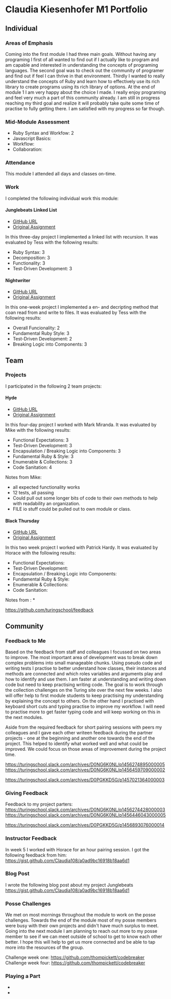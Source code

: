 # Claudia Kiesenhofer M1 Portfolio

## Individual

### Areas of Emphasis

Coming into the first module I had three main goals. Without having any programing I first of all wanted to find out if I actually like to program and am capable and interested in understanding the concepts of programing languages. The second goal was to check out the community of programer and find out if feel I can thrive in that environment. Thirdly I wanted to really understand the concepts of Ruby and learn how to effectively use its rich library to create programs using its rich library of options. At the end of module 1 I am very happy about the choice I made. I really enjoy programing and feel very much a part of this community already. I am still in progress reaching my third goal and realize it will probably take quite some time of practise to fully getting there. I am satisfied with my progress so far though.

### Mid-Module Assessment

* Ruby Syntax and Workfow: 2
* Javascript Basics: 
* Workflow: 
* Collaboration: 

### Attendance

This module I attended all days and classes on-time.

### Work

I completed the following individual work this module:

#### Junglebeats Linked List

* [GitHub URL](git@github.com:Claudia108/jungle-beats.git)
* [Original Assignment](https://github.com/turingschool/curriculum/blob/master/source/projects/jungle_beat.markdown)

In this three-day project I implemented a linked list with recursion. It was
evaluated by Tess with the following results:

* Ruby Syntax: 3
* Decomposition: 3
* Functionality: 3
* Test-Driven Development: 3

#### Nightwriter

* [GitHub URL](https://github.com/claudia108/nightwriter)
* [Original Assignment](https://github.com/turingschool/curriculum/blob/master/source/projects/night_writer.markdown)

In this one-week project I implemented a en- and decripting method that coan read from and write to files. It was
evaluated by Tess with the following results:

* Overall Funcionality: 2
* Fundamental Ruby Style: 3
* Test-Driven Development: 2
* Breaking Logic into Components: 3


## Team

### Projects

I participated in the following 2 team projects:

#### Hyde

* [GitHub URL](https://github.com/claudia108/hyde)
* [Original Assignment](https://github.com/turingschool/curriculum/source/projects/hyde/index.markdown)

In this four-day project I worked with Mark Miranda. It was
evaluated by Mike with the following results:

* Functional Expectations: 3
* Test-Driven Development: 3
* Encapsulation / Breaking Logic into Components: 3
* Fundamental Ruby & Style: 3
* Enumerable & Collections: 3
* Code Sanitation: 4

Notes from Mike: 
* all expected functionality works
* 12 tests, all passing
* Could pull out some longer bits of code to their own methods to help with readability an organization.
* FILE io stuff could be pulled out to own module or class.


#### Black Thursday

* [GitHub URL](git@github.com:Claudia108/black_thursday.git)
* [Original Assignment](https://github.com/turingschool/curriculum/blob/master/source/projects/black_thursday.markdown)

In this two week project I worked with Patrick Hardy. It was
evaluated by Horace with the following results:

* Functional Expectations: 
* Test-Driven Development: 
* Encapsulation / Breaking Logic into Components: 
* Fundamental Ruby & Style: 
* Enumerable & Collections: 
* Code Sanitation: 

Notes from : 
* 

https://github.com/turingschool/feedback


## Community

### Feedback to Me
Based on the feedback from staff and colleagues I focussed on two areas to improve. The most important area of development was to break down complex problems into small manageable chunks. Using pseudo code and writing tests I practise to better understand how classes, their instances and methods are connected and which roles variables and arguments play and how to identify and use them. I am faster at understanding and writing down code but need to keep practising writing code. The goal is to work through the collection challenges on the Turing site over the next few weeks. I also will offer help to first module students to keep practising my understanding by explaining the concept to others. On the other hand I practised with keyboard short cuts and typing practise to improve my workflow. I will need to practise more to get faster typing code and will keep working on this in the next modules. 

Aside from the required feedback for short pairing sessions with peers my colleagues and I gave each other writeen feedback during the partner projects - one at the beginning and another one towards the end of the project. This helped to identify what worked well and what could be improved. We could focus on those areas of improvement during the project time.

https://turingschool.slack.com/archives/D0NG6K0NL/p1456274895000005
https://turingschool.slack.com/archives/D0NG6K0NL/p1456459709000002

https://turingschool.slack.com/archives/D0PGKKD5G/p1457021364000003

### Giving Feedback

Feedback to my project parters:
https://turingschool.slack.com/archives/D0NG6K0NL/p1456274428000003
https://turingschool.slack.com/archives/D0NG6K0NL/p1456446043000005

https://turingschool.slack.com/archives/D0PGKKD5G/p1456893076000014

### Instructor Feedback

In week 5 I worked with Horace for an hour pairing session. 
I got the following feedback from him:
https://gist.github.com/Claudia108/a0ad9bc16918b18aa6d1

### Blog Post

I wrote the following blog post about my project Junglebeats
https://gist.github.com/Claudia108/a0ad9bc16918b18aa6d1

### Posse Challenges

We met on most mornings throughout the module to work on the posse challenges. Towards the end of the module most of my posse members were busy with their own projects and didn't have much surplus to meet. Going into the next module I am planning to reach out more to my posse member to see if we can meet outside of school to get to know each other better. I hope this will help to get us more connected and be able to tap more into the resources of the group. 

Challenge week one: https://github.com/thompickett/codebreaker
Challenge week four: https://github.com/thompickett/codebreaker


### Playing a Part

* 
* 
